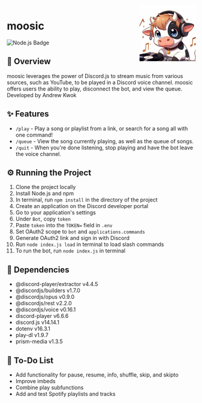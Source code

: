 <img align ="right" src ="./logo.png" width="150"/>

# moosic
![Node.js Badge](https://img.shields.io/badge/Node.js-10.20%2B-white?style=for-the-badge&logo=nodedotjs&logoColor=%23ffffff&labelColor=%23141414&color=%23339933)

## 🥛 Overview
moosic leverages the power of Discord.js to stream music from various sources, such as YouTube, to be played in a Discord voice channel. moosic offers users the ability to play, disconnect the bot, and view the queue. Developed by Andrew Kwok

## ✨ Features
- `/play` - Play a song or playlist from a link, or search for a song all with one command!
- `/queue` - View the song currently playing, as well as the queue of songs.
- `/quit` - When you're done listening, stop playing and have the bot leave the voice channel.

## ⚙️ Running the Project
1. Clone the project locally
2. Install Node.js and npm
3. In terminal, run `npm install` in the directory of the project
4. Create an application on the Discord developer portal
5. Go to your application's settings
6. Under `Bot`, copy `token`
7. Paste `token` into the `TOKEN=` field in `.env`
8. Set OAuth2 scope to `bot` and `applications.commands`
9. Generate OAuth2 link and sign in with Discord
10. Run `node index.js load` in terminal to load slash commands
11. To run the bot, run `node index.js` in terminal

## 📘 Dependencies
- @discord-player/extractor v4.4.5
- @discordjs/builders v1.7.0
- @discordjs/opus v0.9.0
- @discordjs/rest v2.2.0
- @discordjs/voice v0.16.1
- discord-player v6.6.6
- discord.js v14.14.1
- dotenv v16.3.1
- play-dl v1.9.7
- prism-media v1.3.5

## 📝 To-Do List
- Add functionality for pause, resume, info, shuffle, skip, and skipto
- Improve imbeds
- Combine play subfunctions
- Add and test Spotify playlists and tracks
